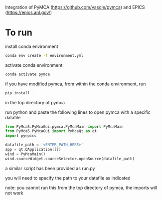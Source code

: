 Integration of PyMCA (https://github.com/vasole/pymca) and EPICS (https://epics.anl.gov/)

# To run
install conda environment
```bash
conda env create -f environment.yml
```

activate conda environment 
```bash
conda activate pymca
```

if you have modified pymca, from within the conda environment, run 
```bash
pip install .
```
in the top directory of pymca


run python and paste the following lines to open pymca with a specific datafile
```python
from PyMca5.PyMcaGui.pymca.PyMcaMain import PyMcaMain
from PyMca5.PyMcaGui import PyMcaQt as qt
import pyepics

datafile_path = '<ENTER_PATH_HERE>'
app = qt.QApplication([])
wind = PyMcaMain()
wind.sourceWidget.sourceSelector.openSource(datafile_path)
```

a similar script has been provided as run.py

you will need to specify the path to your datafile as indicated

note: you cannot run this from the top directory of pymca, the imports will not work
